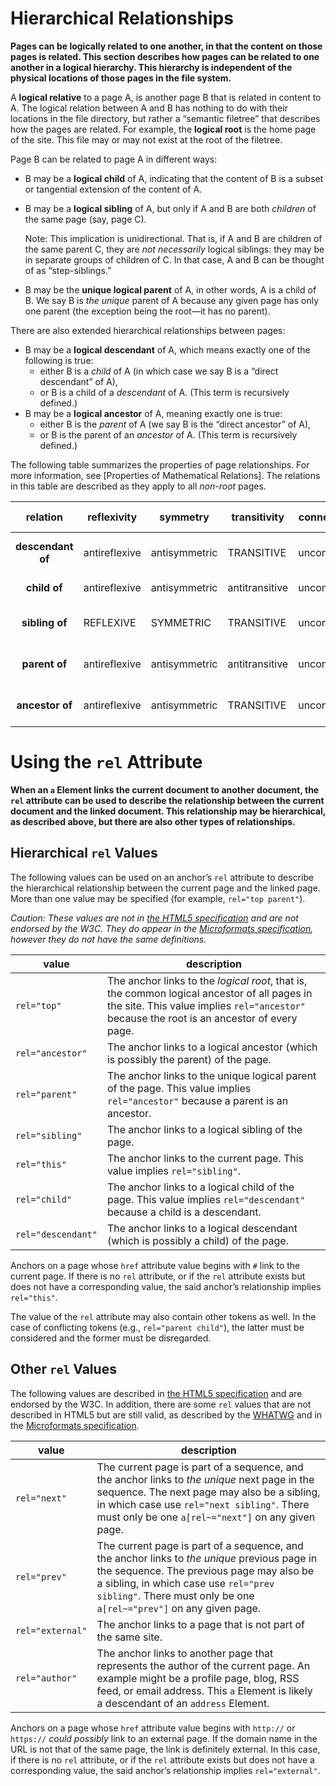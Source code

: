 # Hierarchical Relationships

**Pages can be logically related to one another, in that the content on those pages is related. This section describes how pages can be related to one another in a logical hierarchy. This hierarchy is independent of the physical locations of those pages in the file system.**

A **logical relative** to a page A, is another page B that is related in content to A. The logical relation between A and B has nothing to do with their locations in the file directory, but rather a &ldquo;semantic filetree&rdquo; that describes how the pages are related. For example, the **logical root** is the home page of the site. This file may or may not exist at the root of the filetree.

Page B can be related to page A in different ways:

- B may be a **logical child** of A, indicating that the content of B is a subset or tangential extension of the content of A.
- B may be a **logical sibling** of A, but only if A and B are both *children* of the same page (say, page C).

  Note: This implication is unidirectional. That is, if A and B are children of the same parent C, they are *not necessarily* logical siblings: they may be in separate groups of children of C. In that case, A and B can be thought of as &ldquo;step-siblings.&rdquo;
- B may be the **unique logical parent** of A, in other words, A is a child of B. We say B is *the unique* parent of A because any given page has only one parent (the exception being the root&mdash;it has no parent).

There are also extended hierarchical relationships between pages:

- B may be a **logical descendant** of A, which means exactly one of the following is true:
  - either B is a *child* of A (in which case we say B is a &ldquo;direct descendant&rdquo; of A),
  - or B is a child of a *descendant* of A. (This term is recursively defined.)
- B may be a **logical ancestor** of A, meaning exactly one is true:
  - either B is the *parent* of A (we say B is the &ldquo;direct ancestor&rdquo; of A),
  - or B is the parent of an *ancestor* of A. (This term is recursively defined.)

The following table summarizes the properties of page relationships. For more information, see [Properties of Mathematical Relations]. The relations in this table are described as they apply to all *non-root* pages.

relation | reflexivity | symmetry | transitivity | connectivity | left-total | surjective | right-unique | injective
:--------: | ----------- | -------- | ------------ | ------------ | ---------- | ---------- | ------------ | ---------
**descendant of** | antireflexive | antisymmetric | TRANSITIVE | unconnected | LEFT-TOTAL | not surjective | not right-unique | not injective
**child of** | antireflexive | antisymmetric | antitransitive | unconnected | LEFT-TOTAL | not surjective | RIGHT-UNIQUE | not injective
**sibling of** | REFLEXIVE | SYMMETRIC | TRANSITIVE | unconnected | not left-total | not surjective | not right-unique | not injective
**parent of** | antireflexive | antisymmetric | antitransitive | unconnected | not left-total | SURJECTIVE | not right-unique | INJECTIVE
**ancestor of** | antireflexive | antisymmetric | TRANSITIVE | unconnected | not left-total | SURJECTIVE | not right-unique | not injective

# Using the `rel` Attribute

**When an `a` Element links the current document to another document, the `rel` attribute can be used to describe the relationship between the current document and the linked document. This relationship may be hierarchical, as described above, but there are also other types of relationships.**

## Hierarchical `rel` Values

The following values can be used on an anchor&rsquo;s `rel` attribute to describe the hierarchical relationship between the current page and the linked page. More than one value may be specified (for example, `rel="top parent"`).

*Caution: These values are not in [the HTML5 specification](http://www.w3.org/TR/html51/links.html#linkTypes) and are not endorsed by the W3C. They do appear in the [Microformats specification](http://microformats.org/wiki/existing-rel-values), however they do not have the same definitions.*

value | description
----- | -----------
`rel="top"` | The anchor links to the *logical root*, that is, the common logical ancestor of all pages in the site. This value implies `rel="ancestor"` because the root is an ancestor of every page.
`rel="ancestor"` | The anchor links to a logical ancestor (which is possibly the parent) of the page.
`rel="parent"` | The anchor links to the unique logical parent of the page. This value implies `rel="ancestor"` because a parent is an ancestor.
`rel="sibling"` | The anchor links to a logical sibling of the page.
`rel="this"` | The anchor links to the current page. This value implies `rel="sibling"`.
`rel="child"` | The anchor links to a logical child of the page. This value implies `rel="descendant"` because a child is a descendant.
`rel="descendant"` | The anchor links to a logical descendant (which is possibly a child) of the page.

Anchors on a page whose `href` attribute value begins with `#` link to the current page. If there is no `rel` attribute, or if the `rel` attribute exists but does not have a corresponding value, the said anchor&rsquo;s relationship implies `rel="this"`.

The value of the `rel` attribute may also contain other tokens as well. In the case of conflicting tokens (e.g., `rel="parent child"`), the latter must be considered and the former must be disregarded.

## Other `rel` Values

The following values are described in [the HTML5 specification](http://www.w3.org/TR/html51/links.html#linkTypes) and are endorsed by the W3C. In addition, there are some `rel` values that are not described in HTML5 but are still valid, as described by the [WHATWG](http://www.whatwg.org/specs/web-apps/current-work/multipage/links.html#linkTypes) and in the [Microformats specification](http://microformats.org/wiki/existing-rel-values).

value | description
----- | -----------
`rel="next"` | The current page is part of a sequence, and the anchor links to *the unique* next page in the sequence. The next page may also be a sibling, in which case use `rel="next sibling"`. There must only be one `a[rel~="next"]` on any given page.
`rel="prev"` | The current page is part of a sequence, and the anchor links to *the unique* previous page in the sequence. The previous page may also be a sibling, in which case use `rel="prev sibling"`. There must only be one `a[rel~="prev"]` on any given page.
`rel="external"` | The anchor links to a page that is not part of the same site.
`rel="author"` | The anchor links to another page that represents the author of the current page. An example might be a profile page, blog, RSS feed, or email address. This `a` Element is likely a descendant of an `address` Element.

Anchors on a page whose `href` attribute value begins with `http://` or `https://` *could possibly* link to an external page. If the domain name in the URL is not that of the same page, the link is definitely external. In this case, if there is no `rel` attribute, or if the `rel` attribute exists but does not have a corresponding value, the said anchor&rsquo;s relationship implies `rel="external"`.
